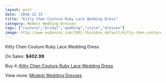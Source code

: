 ```yaml
---
layout: post
date: '2016-12-31'
title: "Kitty Chen Couture Ruby Lace Wedding Dress"
category: Modest Wedding Dresses
tags: ["couture","bridal","wedding","style","dresses"]
image: http://www.eudances.com/1951-thickbox_default/kitty-chen-couture-ruby-lace-wedding-dress.jpg
---
```

Kitty Chen Couture Ruby Lace Wedding Dress

On Sales: **$402.99**
<a href="https://www.eudances.com/en/modest-wedding-dresses/666-kitty-chen-couture-ruby-lace-wedding-dress.html"><amp-img layout="responsive" width="600" height="600" src="//www.eudances.com/1951-thickbox_default/kitty-chen-couture-ruby-lace-wedding-dress.jpg" alt="Kitty Chen Couture Ruby Lace Wedding Dress 0" /></a>
<a href="https://www.eudances.com/en/modest-wedding-dresses/666-kitty-chen-couture-ruby-lace-wedding-dress.html"><amp-img layout="responsive" width="600" height="600" src="//www.eudances.com/1952-thickbox_default/kitty-chen-couture-ruby-lace-wedding-dress.jpg" alt="Kitty Chen Couture Ruby Lace Wedding Dress 1" /></a>

Buy it: [Kitty Chen Couture Ruby Lace Wedding Dress](https://www.eudances.com/en/modest-wedding-dresses/666-kitty-chen-couture-ruby-lace-wedding-dress.html "Kitty Chen Couture Ruby Lace Wedding Dress")

View more: [Modest Wedding Dresses](https://www.eudances.com/en/8-modest-wedding-dresses "Modest Wedding Dresses")